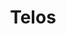---
layout: network
title: Telos
permalink: /blockchain/antelope-frameworks/telos/
lang: en
page_id: antelope-framework-telos
breadcrumbs-title: Telos
create-account: Create account
disabled: true
create-account-link: https://app.telos.net/testnet/developers?tab=create
detail-description: It is a variant of the EOS blockchain that focuses on improving the management and distribution of resources. Telos offers enhanced security features and management capabilities for the community and developers.
---